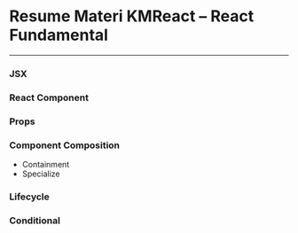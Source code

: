 # Resume Materi KMReact – React Fundamental

---

### JSX

### React Component

### Props

### Component Composition

- Containment
- Specialize

### Lifecycle

### Conditional
